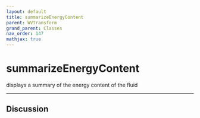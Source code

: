 ```yaml
---
layout: default
title: summarizeEnergyContent
parent: WVTransform
grand_parent: Classes
nav_order: 147
mathjax: true
---
```


#  summarizeEnergyContent

displays a summary of the energy content of the fluid


---

## Discussion

  
